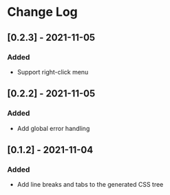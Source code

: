 # Change Log

## [0.2.3] - 2021-11-05

### Added

- Support right-click menu

## [0.2.2] - 2021-11-05

### Added

- Add global error handling

## [0.1.2] - 2021-11-04

### Added

- Add line breaks and tabs to the generated CSS tree
